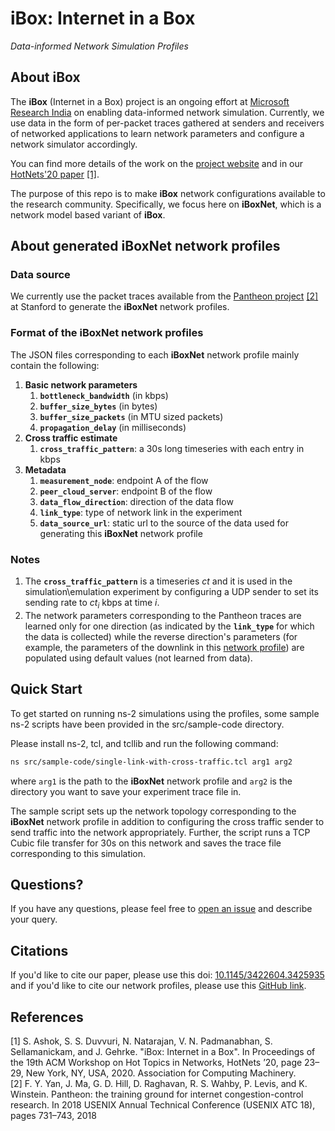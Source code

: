 # iBox: Internet in a Box
*Data-informed Network Simulation Profiles*

## About iBox

The **iBox** (Internet in a Box) project is an ongoing effort at [Microsoft Research India](https://www.microsoft.com/en-us/research/lab/microsoft-research-india/) on enabling data-informed network simulation. Currently, we use data in the form of per-packet traces gathered at senders and receivers of networked applications to learn network parameters and configure a network simulator accordingly. 

You can find more details of the work on the [project website](http://aka.ms/ibox) and in our [HotNets'20 paper](https://www.microsoft.com/en-us/research/uploads/prod/2020/09/iBox-HotNets2020.pdf) [[1]](#1).

The purpose of this repo is to make **iBox**  network configurations available to the research community. Specifically, we focus here on **iBoxNet**, which is a network model based variant of **iBox**.

## About generated **iBoxNet** network profiles
### Data source
We currently use the packet traces available from the [Pantheon project](https://pantheon.stanford.edu/) [[2]](#2) at Stanford to generate the **iBoxNet** network profiles.

### Format of the **iBoxNet** network profiles
The JSON files corresponding to each **iBoxNet** network profile mainly contain the following: 
1. **Basic network parameters**
	1. **`bottleneck_bandwidth`** (in kbps)
	2. **`buffer_size_bytes`** (in bytes)
	3. **`buffer_size_packets`** (in MTU sized packets)
	4. **`propagation_delay`** (in milliseconds)
2.  **Cross traffic estimate**
	1. **`cross_traffic_pattern`**:  a 30s long timeseries with each entry in kbps
3. **Metadata**
	1. **`measurement_node`**: endpoint A of the flow
	2. **`peer_cloud_server`**: endpoint B of the flow
	3. **`data_flow_direction`**: direction of the data flow
	4. **`link_type`**: type of network link in the experiment
	5. **`data_source_url`**: static url to the source of the data used for generating this **iBoxNet** network profile

### Notes
1. The **`cross_traffic_pattern`** is a timeseries *ct* and it is used in the simulation\emulation experiment by configuring a UDP sender to set its sending rate to *ct*<sub>*i*</sub> kbps at time *i*.
2. The network parameters corresponding to the Pantheon traces are learned only for one direction (as indicated by the **`link_type`** for which the data is collected) while the reverse direction's parameters (for example, the parameters of the downlink in this [network profile](https://github.com/microsoft/internet-in-a-box/blob/main/network-profiles/colombia/cellular/network-profile-1.json)) are populated using default values (not learned from data). 

## Quick Start
To get started on running ns-2 simulations using the profiles, some sample ns-2 scripts have been provided in the src/sample-code directory. 

Please install ns-2, tcl, and tcllib and run the following command:

```bash
ns src/sample-code/single-link-with-cross-traffic.tcl arg1 arg2
```
where `arg1` is the path to the **iBoxNet** network profile and `arg2` is the directory you want to save your experiment trace file in.

The sample script sets up the network topology corresponding to the **iBoxNet** network profile in addition to configuring the cross traffic sender to send traffic into the network appropriately. Further, the script runs a TCP Cubic file transfer for 30s on this network and saves the trace file corresponding to this simulation.

## Questions?
If you have any questions, please feel free to [open an issue](https://github.com/microsoft/internet-in-a-box/issues/new) and describe your query.

## Citations

If you'd like to cite our paper, please use this doi: [10.1145/3422604.3425935](https://doi.org/10.1145/3422604.3425935) and if you'd like to cite our network profiles, please use this [GitHub link](https://github.com/microsoft/internet-in-a-box).


## References
<a id="1">[1]</a> S. Ashok, S. S. Duvvuri, N. Natarajan, V. N. Padmanabhan, S. Sellamanickam, and J. Gehrke. "iBox: Internet in a Box". In Proceedings of the 19th ACM Workshop on Hot Topics in Networks, HotNets ’20, page 23–29, New York, NY, USA, 2020. Association for Computing Machinery.  
<a id="2">[2]</a> F. Y. Yan, J. Ma, G. D. Hill, D. Raghavan, R. S. Wahby, P. Levis, and K. Winstein.   Pantheon: the training ground for internet congestion-control research. In 2018 USENIX Annual Technical Conference (USENIX ATC 18), pages 731–743, 2018
